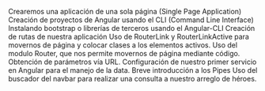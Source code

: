 Crearemos una aplicación de una sola página (Single Page Application)
Creación de proyectos de Angular usando el CLI (Command Line Interface)
Instalando bootstrap o librerías de terceros usando el Angular-CLI
Creación de rutas de nuestra aplicación
Uso de RouterLink y RouterLinkActive para movernos de página y colocar clases a los elementos activos.
Uso del modulo Router, que nos permite movernos de página mediante código.
Obtención de parámetros vía URL.
Configuración de nuestro primer servicio en Angular para el manejo de la data.
Breve introducción a los Pipes 
Uso del buscador del navbar para realizar una consulta a nuestro arreglo de héroes.